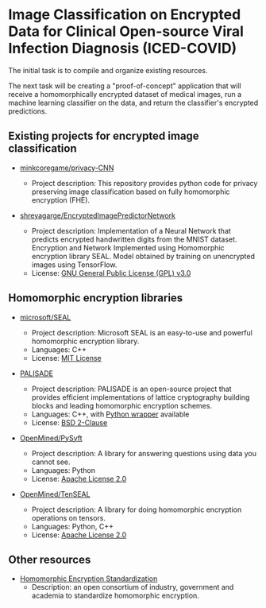 # Image Classification on Encrypted Data for Clinical Open-source Viral Infection Diagnosis (ICED-COVID) 

The initial task is to compile and organize existing resources.

The next task will be creating a "proof-of-concept" application that will receive a homomorphically encrypted dataset of medical images, run a machine learning classifier on the data, and return the classifier's encrypted predictions.

## Existing projects for encrypted image classification

- [minkcoregame/privacy-CNN](https://github.com/minkcoregame/privacy-CNN)
  - Project description: This repository provides python code for privacy preserving image classification based on fully homomorphic encryption (FHE).

- [shreyagarge/EncryptedImagePredictorNetwork](https://github.com/shreyagarge/EncryptedImagePredictorNetwork)
  - Project description: Implementation of a Neural Network that predicts encrypted handwritten digits from the MNIST dataset. Encryption and Network Implemented using Homomorphic encryption library SEAL. Model obtained by training on unencrypted images using TensorFlow.
  - License: [GNU General Public License (GPL) v3.0](https://github.com/ibarrond/Pyfhel/blob/master/LICENSE.txt)


## Homomorphic encryption libraries

- [microsoft/SEAL](https://github.com/microsoft/SEAL)
  - Project description: Microsoft SEAL is an easy-to-use and powerful homomorphic encryption library.
  - Languages: C++
  - License: [MIT License](https://github.com/microsoft/SEAL/blob/main/LICENSE)

- [PALISADE](https://palisade-crypto.org/)
  - Project description: PALISADE is an open-source project that provides efficient implementations of lattice cryptography building blocks and leading homomorphic encryption schemes.
  - Languages: C++, with [Python wrapper](https://gitlab.com/palisade/palisade-python-demo) available
  - License: [BSD 2-Clause](https://gitlab.com/palisade/palisade-release/-/blob/master/LICENSE)

- [OpenMined/PySyft](https://github.com/OpenMined/PySyft)
  - Project description: A library for answering questions using data you cannot see.
  - Languages: Python
  - License: [Apache License 2.0](https://github.com/OpenMined/PySyft/blob/dev/LICENSE)

- [OpenMined/TenSEAL](https://github.com/OpenMined/TenSEAL)
  - Project description: A library for doing homomorphic encryption operations on tensors.
  - Languages: Python, C++
  - License: [Apache License 2.0](https://github.com/OpenMined/TenSEAL/blob/master/LICENSE)

## Other resources

- [Homomorphic Encryption Standardization](https://homomorphicencryption.org/)
  - Description: an open consortium of industry, government and academia to standardize homomorphic encryption.
